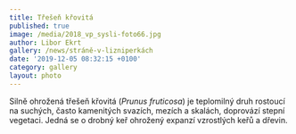 ```yaml
---
title: Třešeň křovitá
published: true
image: /media/2018_vp_sysli-foto66.jpg
author: Libor Ekrt
gallery: /news/stráně-v-lizniperkách
date: '2019-12-05 08:32:15 +0100'
category: gallery
layout: photo
---
```

Silně ohrožená třešeň křovitá (_Prunus fruticosa_) je teplomilný druh rostoucí na suchých, často kamenitých svazích, mezích a skalách, doprovází stepní vegetaci. Jedná se o drobný keř ohrožený expanzí vzrostlých keřů a dřevin.
